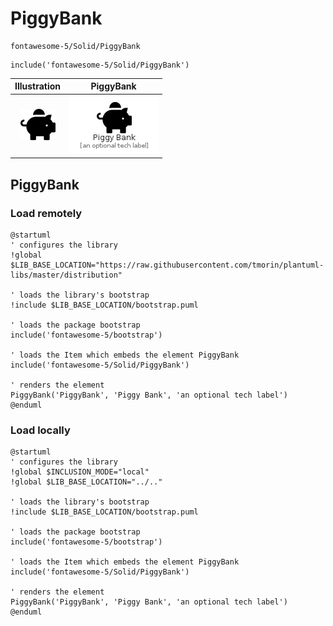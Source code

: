 # PiggyBank


```text
fontawesome-5/Solid/PiggyBank
```

```text
include('fontawesome-5/Solid/PiggyBank')
```



| Illustration | PiggyBank |
| :---: | :---: |
| ![illustration for Illustration](../../fontawesome-5/Solid/PiggyBank.png) | ![illustration for PiggyBank](../../fontawesome-5/Solid/PiggyBank.Local.png) |




## PiggyBank

### Load remotely
```plantuml
@startuml
' configures the library
!global $LIB_BASE_LOCATION="https://raw.githubusercontent.com/tmorin/plantuml-libs/master/distribution"

' loads the library's bootstrap
!include $LIB_BASE_LOCATION/bootstrap.puml

' loads the package bootstrap
include('fontawesome-5/bootstrap')

' loads the Item which embeds the element PiggyBank
include('fontawesome-5/Solid/PiggyBank')

' renders the element
PiggyBank('PiggyBank', 'Piggy Bank', 'an optional tech label')
@enduml
```

### Load locally
```plantuml
@startuml
' configures the library
!global $INCLUSION_MODE="local"
!global $LIB_BASE_LOCATION="../.."

' loads the library's bootstrap
!include $LIB_BASE_LOCATION/bootstrap.puml

' loads the package bootstrap
include('fontawesome-5/bootstrap')

' loads the Item which embeds the element PiggyBank
include('fontawesome-5/Solid/PiggyBank')

' renders the element
PiggyBank('PiggyBank', 'Piggy Bank', 'an optional tech label')
@enduml
```

